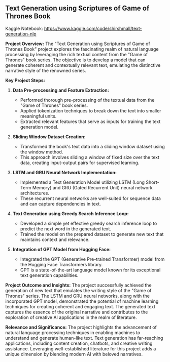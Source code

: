 ## Text Generation using Scriptures of Game of Thrones Book

Kaggle Notebook: https://www.kaggle.com/code/shirshmall/text-generation-nlp

**Project Overview:**
The "Text Generation using Scriptures of Game of Thrones Book" project explores the fascinating realm of natural language processing by leveraging the rich textual content from the "Game of Thrones" book series. The objective is to develop a model that can generate coherent and contextually relevant text, emulating the distinctive narrative style of the renowned series.

**Key Project Steps:**

1. **Data Pre-processing and Feature Extraction:**
   - Performed thorough pre-processing of the textual data from the "Game of Thrones" book series.
   - Applied tokenization techniques to break down the text into smaller meaningful units.
   - Extracted relevant features that serve as inputs for training the text generation model.

2. **Sliding Window Dataset Creation:**
   - Transformed the book's text data into a sliding window dataset using the window method.
   - This approach involves sliding a window of fixed size over the text data, creating input-output pairs for supervised learning.

3. **LSTM and GRU Neural Network Implementation:**
   - Implemented a Text Generation Model utilizing LSTM (Long Short-Term Memory) and GRU (Gated Recurrent Unit) neural network architectures.
   - These recurrent neural networks are well-suited for sequence data and can capture dependencies in text.

4. **Text Generation using Greedy Search Inference Loop:**
   - Developed a simple yet effective greedy search inference loop to predict the next word in the generated text.
   - Trained the model on the prepared dataset to generate new text that maintains context and relevance.

5. **Integration of GPT Model from Hugging Face:**
   - Integrated the GPT (Generative Pre-trained Transformer) model from the Hugging Face Transformers library.
   - GPT is a state-of-the-art language model known for its exceptional text generation capabilities.

**Project Outcome and Insights:**
The project successfully achieved the generation of new text that emulates the writing style of the "Game of Thrones" series. The LSTM and GRU neural networks, along with the incorporated GPT model, demonstrated the potential of machine learning techniques for creating coherent and engaging text. The generated text captures the essence of the original narrative and contributes to the exploration of creative AI applications in the realm of literature.

**Relevance and Significance:**
The project highlights the advancement of natural language processing techniques in enabling machines to understand and generate human-like text. Text generation has far-reaching applications, including content creation, chatbots, and creative writing assistance. Leveraging well-established literature for this project adds a unique dimension by blending modern AI with beloved narratives.
